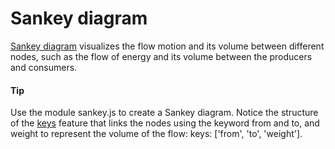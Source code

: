 # Sankey diagram

[Sankey diagram](https://api.highcharts.com/highcharts/plotOptions.sankey) visualizes the flow motion and its volume between different nodes, such as the flow of energy and its volume between the producers and consumers.

#### Tip

Use the module sankey.js to create a Sankey diagram.
Notice the structure of the [keys](https://api.highcharts.com/highcharts/plotOptions.sankey.keys) feature that links the nodes using the keyword from and to, and weight to represent the volume of the flow: keys: ['from', 'to', 'weight'].
